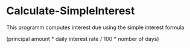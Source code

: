 # Calculate-SimpleInterest

This programm computes interest due using the simple interest formula 

(principal amount * daily interest rate / 100 * number of days)
